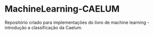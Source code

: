 # MachineLearning-CAELUM
 Repositório criado para implementações do livro de machine learning - introdução a classificação da Caelum.
